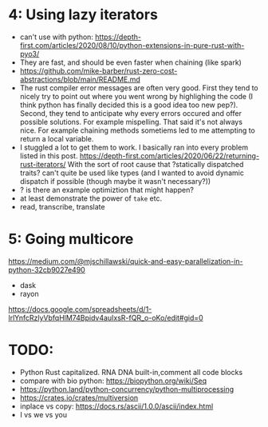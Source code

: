 

# 4: Using lazy iterators
- can't use with python: https://depth-first.com/articles/2020/08/10/python-extensions-in-pure-rust-with-pyo3/
- They are fast, and should be even faster when chaining (like spark)
- https://github.com/mike-barber/rust-zero-cost-abstractions/blob/main/README.md
- The rust compiler error messages are often very good. First they tend to nicely try to point out where you went wrong by highlighing the code (I think python has finally decided this is a good idea too new pep?). Second, they tend to anticipate why every errors occured and offer possible solutions. For example mispelling. That said it's not always nice. For example chaining methods sometiems led to me attempting to return a local variable. 
- I stuggled a lot to get them to work. I basically ran into every problem listed in this post. https://depth-first.com/articles/2020/06/22/returning-rust-iterators/ With the sort of root cause that ?statically dispatched traits? can't quite be used like types (and I wanted to avoid dynamic dispatch if possible (though maybe it wasn't necessary?))
- ? is there an example optimiztion that might happen?
- at least demonstrate the power of `take` etc.
- read, transcribe, translate

# 5: Going multicore 
https://medium.com/@mjschillawski/quick-and-easy-parallelization-in-python-32cb9027e490
- dask
- rayon 

https://docs.google.com/spreadsheets/d/1-lrlYnfcRzlyVbfqHlM74Bpidv4auIxsR-fQR_o-oKo/edit#gid=0

# TODO:
- Python Rust capitalized. RNA DNA built-in,comment all code blocks
- compare with bio python: https://biopython.org/wiki/Seq
- https://python.land/python-concurrency/python-multiprocessing
- https://crates.io/crates/multiversion
- inplace vs copy: https://docs.rs/ascii/1.0.0/ascii/index.html
- I vs we vs you


